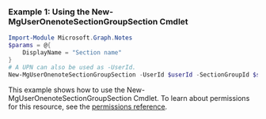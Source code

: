 ### Example 1: Using the New-MgUserOnenoteSectionGroupSection Cmdlet
```powershell
Import-Module Microsoft.Graph.Notes
$params = @{
	DisplayName = "Section name"
}
# A UPN can also be used as -UserId.
New-MgUserOnenoteSectionGroupSection -UserId $userId -SectionGroupId $sectionGroupId -BodyParameter $params
```
This example shows how to use the New-MgUserOnenoteSectionGroupSection Cmdlet.
To learn about permissions for this resource, see the [permissions reference](/graph/permissions-reference).
